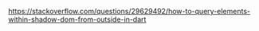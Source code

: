 
https://stackoverflow.com/questions/29629492/how-to-query-elements-within-shadow-dom-from-outside-in-dart